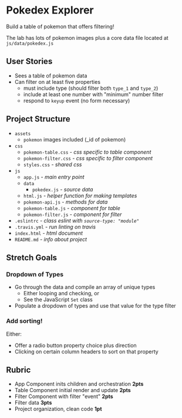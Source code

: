 # Pokedex Explorer

Build a table of pokemon that offers filtering!

The lab has lots of pokemon images plus a core data file located at `js/data/pokedex.js`

## User Stories

* Sees a table of pokemon data
* Can filter on at least five properties
    * must include type (should filter both `type_1` and `type_2`)
    * include at least one number with "minimum" number filter
    * respond to `keyup` event (no form necessary)

## Project Structure

* `assets`
    * `pokemon` images included (_id of pokemon)
* `css`
    * `pokemon-table.css` - _css specific to table component_
    * `pokemon-filter.css` - _css specific to filter component_
    * `styles.css` - _shared css_
* `js`
    * `app.js` - _main entry point_
    * `data`
        * `pokedex.js` - _source data_
    * `html.js` - _helper function for making templates_
    * `pokemon-api.js` - _methods for data_
    * `pokemon-table.js` - _component for table_
    * `pokemon-filter.js` - _component for filter_
* `.eslintrc` - _class eslint with `source-type: "module"`_
* `.travis.yml` - _run linting on travis_
* `index.html` - _html document_
* `README.md` - _info about project_

## Stretch Goals

### Dropdown of Types

* Go through the data and compile an array of unique types
    * Either looping and checking, or
    * See the JavaScript `Set` class
* Populate a dropdown of types and use that value for the type filter

### Add sorting!

Either:

* Offer a radio button property choice plus direction
* Clicking on certain column headers to sort on that property

## Rubric

* App Component inits children and orchestration **2pts**
* Table Component initial render and update **2pts**
* Filter Component with filter "event" **2pts**
* Filter data **3pts**
* Project organization, clean code **1pt**
